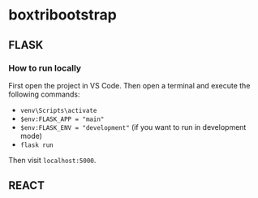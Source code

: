 # boxtribootstrap

## FLASK

### How to run locally

First open the project in VS Code. Then open a terminal and execute the following commands:
- `venv\Scripts\activate`
- `$env:FLASK_APP = "main"`
- `$env:FLASK_ENV = "development"` (if you want to run in development mode)
- `flask run`

Then visit `localhost:5000`.

## REACT